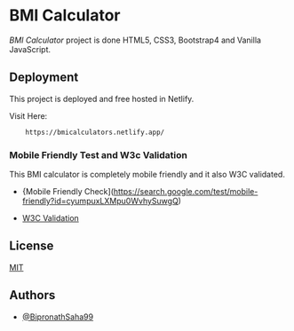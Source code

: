 
# BMI Calculator

*_BMI Calculator_*  project is done HTML5, CSS3, Bootstrap4 and Vanilla JavaScript.



## Deployment

This project is deployed and free hosted in Netlify.

Visit Here:

```bash 
    https://bmicalculators.netlify.app/
```

### Mobile Friendly Test  and W3c Validation 

This BMI calculator is completely mobile friendly and it also W3C validated.

- {Mobile Friendly Check](https://search.google.com/test/mobile-friendly?id=cyumpuxLXMpu0WvhySuwgQ)

- [W3C Validation](https://validator.w3.org/nu/?doc=https%3A%2F%2Fbmicalculators.netlify.app%2F)

## License

[MIT]()


## Authors

- [@BipronathSaha99](https://github.com/BipronathSaha99/)

  
